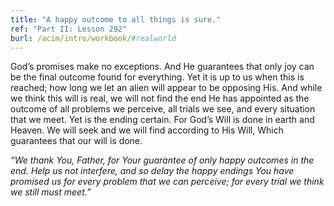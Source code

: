 ```yaml
---
title: "A happy outcome to all things is sure."
ref: "Part II: Lesson 292"
burl: /acim/intro/workbook/#realworld
---
```


God’s promises make no exceptions. And He guarantees that only joy can
be the final outcome found for everything. Yet it is up to us when this
is reached; how long we let an alien will appear to be opposing His. And
while we think this will is real, we will not find the end He has
appointed as the outcome of all problems we perceive, all trials we see,
and every situation that we meet. Yet is the ending certain. For God’s
Will is done in earth and Heaven. We will seek and we will find
according to His Will, Which guarantees that our will is done.

*“We thank You, Father, for Your guarantee of only happy outcomes in the
end. Help us not interfere, and so delay the happy endings You have
promised us for every problem that we can perceive; for every trial we
think we still must meet.”*

